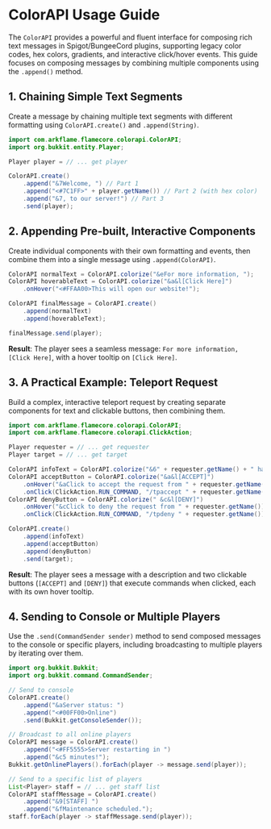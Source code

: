 # ColorAPI Usage Guide

The `ColorAPI` provides a powerful and fluent interface for composing rich text messages in Spigot/BungeeCord plugins, supporting legacy color codes, hex colors, gradients, and interactive click/hover events. This guide focuses on composing messages by combining multiple components using the `.append()` method.

## 1. Chaining Simple Text Segments

Create a message by chaining multiple text segments with different formatting using `ColorAPI.create()` and `.append(String)`.

```java
import com.arkflame.flamecore.colorapi.ColorAPI;
import org.bukkit.entity.Player;

Player player = // ... get player

ColorAPI.create()
    .append("&7Welcome, ") // Part 1
    .append("<#7C1FF>" + player.getName()) // Part 2 (with hex color)
    .append("&7, to our server!") // Part 3
    .send(player);
```

## 2. Appending Pre-built, Interactive Components

Create individual components with their own formatting and events, then combine them into a single message using `.append(ColorAPI)`.

```java
ColorAPI normalText = ColorAPI.colorize("&eFor more information, ");
ColorAPI hoverableText = ColorAPI.colorize("&a&l[Click Here]")
    .onHover("<#FFAA00>This will open our website!");

ColorAPI finalMessage = ColorAPI.create()
    .append(normalText)
    .append(hoverableText);

finalMessage.send(player);
```

**Result**: The player sees a seamless message: `For more information, [Click Here]`, with a hover tooltip on `[Click Here]`.

## 3. A Practical Example: Teleport Request

Build a complex, interactive teleport request by creating separate components for text and clickable buttons, then combining them.

```java
import com.arkflame.flamecore.colorapi.ColorAPI;
import com.arkflame.flamecore.colorapi.ClickAction;

Player requester = // ... get requester
Player target = // ... get target

ColorAPI infoText = ColorAPI.colorize("&6" + requester.getName() + " has requested to teleport to you.\n");
ColorAPI acceptButton = ColorAPI.colorize("&a&l[ACCEPT]")
    .onHover("&aClick to accept the request from " + requester.getName())
    .onClick(ClickAction.RUN_COMMAND, "/tpaccept " + requester.getName());
ColorAPI denyButton = ColorAPI.colorize(" &c&l[DENY]")
    .onHover("&cClick to deny the request from " + requester.getName())
    .onClick(ClickAction.RUN_COMMAND, "/tpdeny " + requester.getName());

ColorAPI.create()
    .append(infoText)
    .append(acceptButton)
    .append(denyButton)
    .send(target);
```

**Result**: The player sees a message with a description and two clickable buttons (`[ACCEPT]` and `[DENY]`) that execute commands when clicked, each with its own hover tooltip.

## 4. Sending to Console or Multiple Players

Use the `.send(CommandSender sender)` method to send composed messages to the console or specific players, including broadcasting to multiple players by iterating over them.

```java
import org.bukkit.Bukkit;
import org.bukkit.command.CommandSender;

// Send to console
ColorAPI.create()
    .append("&aServer status: ")
    .append("<#00FF00>Online")
    .send(Bukkit.getConsoleSender());

// Broadcast to all online players
ColorAPI message = ColorAPI.create()
    .append("<#FF5555>Server restarting in ")
    .append("&c5 minutes!");
Bukkit.getOnlinePlayers().forEach(player -> message.send(player));

// Send to a specific list of players
List<Player> staff = // ... get staff list
ColorAPI staffMessage = ColorAPI.create()
    .append("&9[STAFF] ")
    .append("&fMaintenance scheduled.");
staff.forEach(player -> staffMessage.send(player));
```